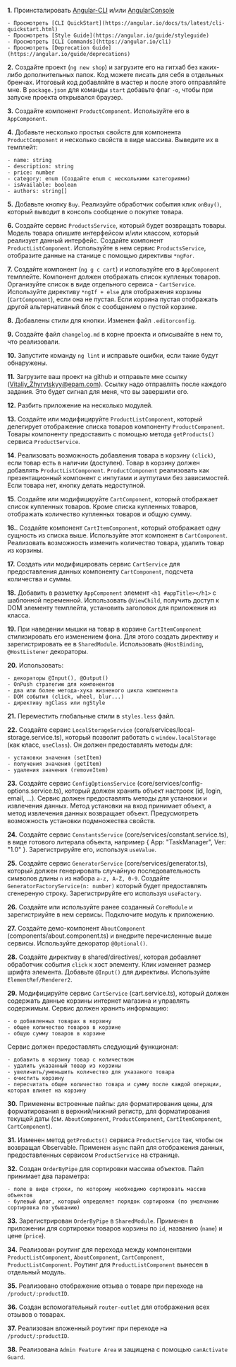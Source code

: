 **1.** Проинсталировать [Angular-CLI](https://github.com/angular/angular-cli) и/или [AngularConsole](https://angularconsole.com)

	- Просмотреть [CLI QuickStart](https://angular.io/docs/ts/latest/cli-quickstart.html)
	- Просмотреть [Style Guide](https://angular.io/guide/styleguide)
	- Просмотреть [СLI Commands](https://angular.io/cli)
	- Просмотреть [Deprecation Guide](https://angular.io/guide/deprecations)

**2.** Создайте проект (`ng new shop`) и загрузите его на гитхаб без каких-либо дополнительных папок. Код можете писать для себя в отдельных бренчах. Итоговый код добавляйте в мастер и после этого отправляйте мне. В `package.json` для команды `start` добавьте флаг `-o`, чтобы при запуске проекта открывался браузер.

**3.** Создайте компонент `ProductComponent`. Используйте его в `AppComponent`.

**4.** Добавьте несколько простых свойств для компонента `ProductComponent` и несколько свойств в виде массива. Выведите их в темплейт:

	- name: string
	- description: string
	- price: number
	- category: enum (Создайте enum с несколькими категориями)
	- isAvailable: boolean
	- authors: string[]

**5.** Добавьте кнопку `Buy`. Реализуйте обработчик события клик `onBuy()`, который выводит в консоль сообщение о покупке товара.

**6.** Создайте сервис `ProductsService`, который будет возвращать товары. Модель товара опишите интерфейсом и/или классом,
который реализует данный интерфейс. Создайте компонент `ProductListComponent`. Используйте в нем сервис `ProductsService`, отобразите данные на станице c помощью директивы `*ngFor`.

**7.** Создайте компонент (`ng g c cart`) и используйте его в `AppComponent` темплейте. Компонент должен отображать список купленых товаров.
Организуйте список в виде отдельного сервиса - `CartService`. Используйте директиву `*ngIf + else` для отображения корзины (`CartComponent`), если она не пустая. Если корзина пустая отображать другой альтернативный блок с сообщением о пустой корзине.

**8.** Добавлены стили для кнопки. Изменен файл `.editorconfig`.

**9.** Создайте файл `changelog.md` в корне проекта и описывайте в нем то, что реализовали.

**10.** Запустите команду `ng lint` и исправьте ошибки, если такие будут обнаружены.

**11.** Загрузите ваш проект на github и отправьте мне ссылку (Vitaliy_Zhyrytskyy@epam.com). Cсылку надо отправлять после каждого задания. Это будет сигнал для меня, что вы завершили его.

**12.** Разбить приложение на несколько модулей.

**13.** Создайте или модифицируйте `ProductListComponent`, который делегирует отображение списка товаров компоненту `ProductComponent`. Товары компоненту предоставить с помощью метода `getProducts()` сервиса `ProductService`.

**14**. Реализовать возможность добавления товара в корзину `(click)`, если товар есть в наличии (доступен). Товар в корзину должен добавлять `ProductListComponent`. `ProductComponent` реализовать как презентационный компонент с инпутами и аутпутами без зависимостей. Если товара нет, кнопку делать недоступной. 

**15**. Создайте или модифицируйте `CartComponent`, который отображает список купленных товаров. Кроме списка купленных товаров, отображать количество купленных товаров и общую сумму.

**16.**. Создайте компонент `СartItemComponent`, который отображает одну сущность из списка выше. Используйте этот компонент в `CartComponent`. Реализовать возможность изменить количество товара, удалить товар из корзины.

**17.** Создать или модифицировать сервис `CartService` для предоставления данных компоненту `CartComponent`, подсчета количества и суммы.

**18.** Добавить в разметку `AppComponent` элемент `<h1 #appTitle></h1>` с шаблонной переменной. Использовать `@ViewChild`, получить доступ к DOM элементу темплейта, установить заголовок для приложения из класса.

**19.** При наведении мышки на товар в корзине `CartItemComponent` стилизировать его изменением фона. Для этого создать директиву и зарегистрировать ее в `SharedModule`. Использовать `@HostBinding`, `@HostListener` декораторы.

**20.** Использовать:

	- декораторы @Input(), @Output()
	- OnPush стратегию для компонентов
	- два или более метода-хука жизненого цикла компонента
	- DOM события (click, wheel, blur...)
	- директиву ngClass или ngStyle

**21.** Переместить глобальные стили в `styles.less` файл.

**22.** Создайте сервис `LocalStorageService` (core/services/local-storage.service.ts), который позволит работать с `window.localStorage` (как класс, `useClass`). Он должен предоставлять методы для:

	- установки значения (setItem)
	- получения значения (getItem)
	- удаления значения (removeItem)

**23.** Создайте сервис `ConfigOptionsService` (core/services/config-options.service.ts), который должен хранить объект настроек (id, login, email, ...). Сервис должен предоставлять методы для установки и извлечения данных. Метод установки на вход принимает объект, а метод извлечения данных возвращает объект. Предусмотреть возможность установки подмножества свойств.

**24.** Создайте сервис `ConstantsService` (core/services/constant.service.ts), в виде готового литерала объекта, например { App: "TaskManager", Ver: "1.0" }. Зарегистрируйте его, используя `useValue`.

**25.** Создайте сервис `GeneratorService` (core/services/generator.ts), который должен генерировать случайную последовательность символов длины `n` из набора `a-z, A-Z, 0-9`. Создайте `GeneratorFactoryService(n: number)` который будет предоставлять сгенереную строку. Зарегистрируйте его используя `useFactory`.

**26.** Создайте или используйте ранее созданный `CoreModule` и зарегистриуйте в нем сервисы. Подключите модуль к приложению.

**27.** Создайте демо-компонент `AboutComponent` (components/about.component.ts) и внедрите перечисленные выше сервисы. Используйте декоратор `@Optional()`.

**28.** Создайте директиву в shared/directives/, которая добавляет обработчик события `click` к хост элементу. 
Клик изменяет размер шрифта элемента. Добавьте `@Input()` для директивы. Используйте `ElementRef/Renderer2`.

**29.** Модифицируйте сервис `CartService` (cart.service.ts), который должен содержать данные корзины интернет магазина и управлять содержимым. Сервис должен хранить информацию:

	- о добавленных товарах в корзину
	- общее количество товаров в корзине
	- общую сумму товаров в корзине

Сервис должен предоставлять следующий функционал:

	- добавить в корзину товар с количеством
	- удалить указанный товар из корзины
	- увеличить/уменьшить количество для указаного товара
	- очистить корзину
	- пересчитать общее количество товара и сумму после каждой операции, которая влияет на корзину

**30.** Применены встроенные пайпы: для форматирования цены, для форматирования в верхний/нижний регистр, для форматирования текущей даты (см. `AboutComponent`, `ProductComponent`, `CartItemComponent`, `CartComponent`).

**31.** Изменен метод `getProducts()` сервиса `ProductService` так, чтобы он возвращал Observable. Применен `async` пайп для отображения данных, предоставленных сервисом `ProductService` на странице.

**32.** Создан `OrderByPipe` для сортировки массива объектов. Пайп принимает два параметра:

	- поле в виде строки, по которому необходимо сортировать массив объектов
	- булевый флаг, который определяет порядок сортировки (по умолчанию сортировка по убыванию)

**33.** Зарегистрирован `OrderByPipe` в `SharedModule`. Применен в приложении для сортировки товаров корзины по `id`, названию (`name`) и цене (`price`).

**34.** Реализован роутинг для перехода между компонентами `ProductListComponent`, `AboutComponent`, `CartComponent`, `ProductListComponent`. Роутинг для `ProductListComponent` вынесен в отдельный модуль.

**35.** Реализовано отображение отзыва о товаре при переходе на `/product/:productID`.

**36.** Создан вспомогательный `router-outlet` для отображения всех отзывов о товарах.

**37.** Реализован вложенный роутинг при переходе на `/product/:productID`.

**38.** Реализована `Admin Feature Area` и защищена с помощью `canActivate Guard`.
